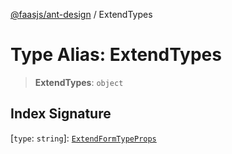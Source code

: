 [@faasjs/ant-design](../README.md) / ExtendTypes

# Type Alias: ExtendTypes

> **ExtendTypes**: `object`

## Index Signature

 \[`type`: `string`\]: [`ExtendFormTypeProps`](ExtendFormTypeProps.md)
